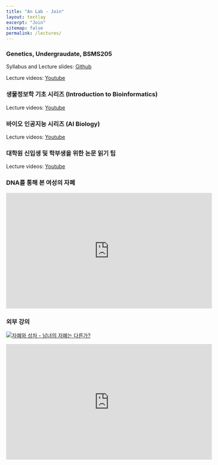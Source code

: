 ```yaml
---
title: "An Lab - Join"
layout: textlay
excerpt: "Join"
sitemap: false
permalink: /lectures/
---
```


### Genetics, Undergraudate, BSMS205

Syllabus and Lecture slides: [Github](https://github.com/joonan30/bsms205)

Lecture videos: [Youtube](https://www.youtube.com/playlist?list=PLrSeOrCeGDLHncPpe1DdXJhh9kES734U4)


### 생물정보학 기초 시리즈 (Introduction to Bioinformatics)

Lecture videos: [Youtube](https://www.youtube.com/playlist?list=PLrSeOrCeGDLHJDRWShvuCf8l7uffUqqvC)


### 바이오 인공지능 시리즈 (AI Biology)

Lecture videos: [Youtube](https://www.youtube.com/playlist?list=PLrSeOrCeGDLGTc2V5CEr_3yck4xmC6kGu)

### 대학원 신입생 및 학부생을 위한 논문 읽기 팁

Lecture videos: [Youtube](https://www.youtube.com/playlist?list=PLrSeOrCeGDLEDv5TuWY8MD-5Oej_7rhyi)


### DNA를 통해 본 여성의 자폐

<iframe width="560" height="315" src="https://youtu.be/ukLaizaZ_rw?si=qOsQtVBO9ml6E8lR" frameborder="0" allow="accelerometer; autoplay; clipboard-write; encrypted-media; gyroscope; picture-in-picture" allowfullscreen></iframe>


### 외부 강의

[![자폐와 성차 - 남녀의 자폐는 다른가?](https://img.youtube.com/vi/-KYimo-_pHg/default.jpg)](https://youtu.be/-KYimo-_pHg)

<iframe width="560" height="315" src="https://www.youtube.com/embed/-KYimo-_pHg?si=i5poJcsOCrp-MpJu" title="YouTube video player" frameborder="0" allow="accelerometer; autoplay; clipboard-write; encrypted-media; gyroscope; picture-in-picture; web-share" referrerpolicy="strict-origin-when-cross-origin" allowfullscreen></iframe>